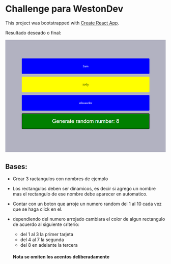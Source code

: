 # Challenge para WestonDev

This project was bootstrapped with [Create React App](https://github.com/facebook/create-react-app).

Resultado deseado o final:

![imagen](./public/challenge.PNG)

## Bases:

* Crear 3 ractangulos con nombres de ejemplo
* Los rectangulos deben ser dinamicos, es decir si agrego un nombre mas el rectangulo de ese nombre debe aparecer en automatico.
* Contar con un boton que arroje un numero random del 1 al 10 cada vez que se haga click en el.
* dependiendo del numero arrojado cambiara el color de algun rectangulo de acuerdo al siguiente criterio:
    * del 1 al 3 la primer tarjeta
    * del 4 al 7 la segunda
    * del 8 en adelante la tercera


    #### Nota se omiten los acentos deliberadamente


